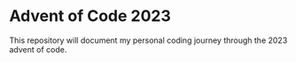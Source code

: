 # Advent of Code 2023
This repository will document my personal coding journey through the 2023 advent of code.
